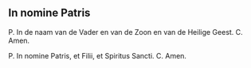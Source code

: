 ## In nomine Patris

P. In de naam van de Vader en van de Zoon en van de Heilige Geest. C. Amen.

P. In nomine Patris, et Filii, et Spiritus Sancti. C. Amen.

